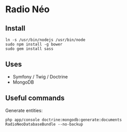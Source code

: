 Radio Néo
=========

## Install

    ln -s /usr/bin/nodejs /usr/bin/node
    sudo npm install -g bower
    sudo gem install sass


## Uses

* Symfony / Twig / Doctrine
* MongoDB


## Useful commands

Generate entities:

    php app/console doctrine:mongodb:generate:documents RadioNeoDatabaseBundle --no-backup
